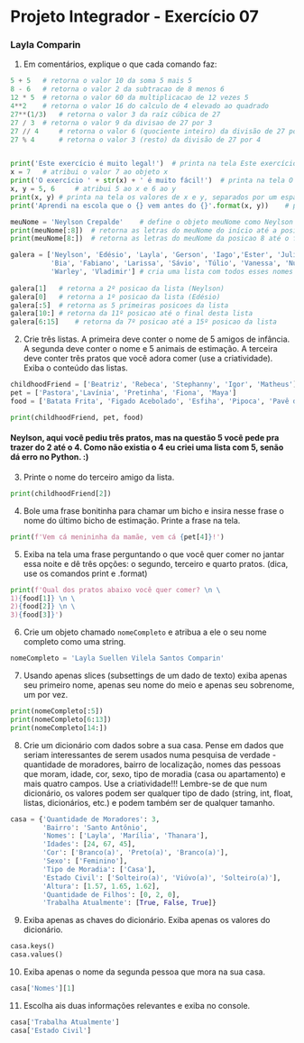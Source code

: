 # Projeto Integrador - Exercício 07

### Layla Comparin

1) Em comentários, explique o que cada comando faz:


```python
5 + 5   # retorna o valor 10 da soma 5 mais 5
8 - 6   # retorna o valor 2 da subtracao de 8 menos 6
12 * 5  # retorna o valor 60 da multiplicacao de 12 vezes 5
4**2    # retorna o valor 16 do calculo de 4 elevado ao quadrado
27**(1/3)   # retorna o valor 3 da raíz cúbica de 27
27 / 3  # retorna o valor 9 da divisao de 27 por 3
27 // 4     # retorna o valor 6 (quociente inteiro) da divisão de 27 por 4
27 % 4      # retorna o valor 3 (resto) da divisão de 27 por 4


print('Este exercício é muito legal!')  # printa na tela Este exercício é muito legal!
x = 7   # atribui o valor 7 ao objeto x
print('O exercício ' + str(x) + ' é muito fácil!')  # printa na tela O exercício 7 é muito fácil!, convertendo o 7 da variável x para string
x, y = 5, 6     # atribui 5 ao x e 6 ao y
print(x, y) # printa na tela os valores de x e y, separados por um espaço
print('Aprendi na escola que o {} vem antes do {}'.format(x, y))    # printa na tela Aprendi na escola que o 5 vem antes do 6

meuNome = 'Neylson Crepalde'    # define o objeto meuNome como Neylson Crepalde
print(meuNome[:8])  # retorna as letras do meuNome do início até a posicao 7 (começando do 0)
print(meuNome[8:])  # retorna as letras do meuNome da posicao 8 até o final

galera = ['Neylson', 'Edésio', 'Layla', 'Gerson', 'Iago','Ester', 'Juliany', 'Marcos', 'Patrick', 
          'Bia', 'Fabiano', 'Larissa', 'Sávio', 'Túlio', 'Vanessa', 'Numiá', 'Adelvan', 'Nelson', 
          'Warley', 'Vladimir'] # cria uma lista com todos esses nomes
          
galera[1]   # retorna a 2º posicao da lista (Neylson)
galera[0]   # retorna a 1º posicao da lista (Edésio)
galera[:5]  # retorna as 5 primeiras posicoes da lista
galera[10:] # retorna da 11º posicao até o final desta lista
galera[6:15]    # retorna da 7º posicao até a 15º posicao da lista
```

2) Crie três listas. A primeira deve conter o nome de 5 amigos de infância. A segunda deve conter o nome e 5 animais de estimação. A terceira deve conter três pratos que você adora comer (use a criatividade). Exiba o conteúdo das listas.

```python    
childhoodFriend = ['Beatriz', 'Rebeca', 'Stephanny', 'Igor', 'Matheus']
pet = ['Pastora','Lavínia', 'Pretinha', 'Fiona', 'Maya']
food = ['Batata Frita', 'Figado Acebolado', 'Esfiha', 'Pipoca', 'Pavê de Morango']

print(childhoodFriend, pet, food)
```
#### Neylson, aqui você pediu três pratos, mas na questão 5 você pede pra trazer do 2 até o 4. Como não existia o 4 eu criei uma lista com 5, senão dá erro no Python. :)

3) Printe o nome do terceiro amigo da lista. 

```python     
print(childhoodFriend[2])
```

4) Bole uma frase bonitinha para chamar um bicho e insira nesse frase o nome do último bicho de estimação. Printe a frase na tela.

```python     
print(f'Vem cá menininha da mamãe, vem cá {pet[4]}!')
```

5) Exiba na tela uma frase perguntando o que você quer comer no jantar essa noite e dê três opções: o segundo, terceiro e quarto pratos. (dica, use os comandos print e .format)

```python     
print(f'Qual dos pratos abaixo você quer comer? \n \
1){food[1]} \n \
2){food[2]} \n \
3){food[3]}')
```

6) Crie um objeto chamado `nomeCompleto` e atribua a ele o seu nome completo como uma string.

```python 
nomeCompleto = 'Layla Suellen Vilela Santos Comparin'
```

7) Usando apenas slices (subsettings de um dado de texto) exiba apenas seu primeiro nome, apenas seu nome do meio e apenas seu sobrenome, um por vez.

```python 
print(nomeCompleto[:5])
print(nomeCompleto[6:13])
print(nomeCompleto[14:])
```

8) Crie um dicionário com dados sobre a sua casa. Pense em dados que seriam interessantes de serem usados numa pesquisa de verdade - quantidade de moradores, bairro de localização, nomes das pessoas que moram, idade, cor, sexo, tipo de moradia (casa ou apartamento) e mais quatro campos. Use a criatividade!!! Lembre-se de que num dicionário, os valores podem ser qualquer tipo de dado (string, int, float, listas, dicionários, etc.) e podem também ser de qualquer tamanho.

```python 
casa = {'Quantidade de Moradores': 3,
        'Bairro': 'Santo Antônio',
        'Nomes': ['Layla', 'Marília', 'Thanara'],
        'Idades': [24, 67, 45],
        'Cor': ['Branco(a)', 'Preto(a)', 'Branco(a)'],
        'Sexo': ['Feminino'],
        'Tipo de Moradia': ['Casa'],
        'Estado Civil': ['Solteiro(a)', 'Viúvo(a)', 'Solteiro(a)'],
        'Altura': [1.57, 1.65, 1.62],
        'Quantidade de Filhos': [0, 2, 0],
        'Trabalha Atualmente': [True, False, True]}
```

9) Exiba apenas as chaves do dicionário. Exiba apenas os valores do dicionário.

```python 
casa.keys()
casa.values()
```

10) Exiba apenas o nome da segunda pessoa que mora na sua casa.

```python 
casa['Nomes'][1]
```

11) Escolha ais duas informações relevantes e exiba no console.

```python 
casa['Trabalha Atualmente']
casa['Estado Civil']
```
